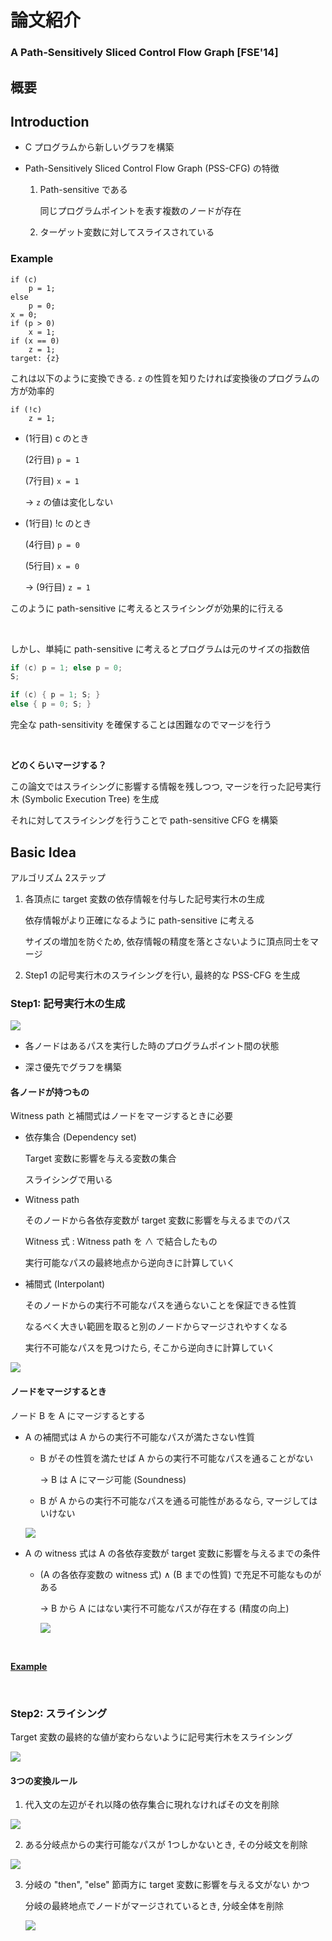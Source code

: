 # 論文紹介

### A Path-Sensitively Sliced Control Flow Graph [FSE'14]

## 概要



## Introduction

- C プログラムから新しいグラフを構築

- Path-Sensitively Sliced Control Flow Graph (PSS-CFG) の特徴

  1. Path-sensitive である

        同じプログラムポイントを表す複数のノードが存在
   
  2. ターゲット変数に対してスライスされている

### Example

```c=
if (c)
    p = 1;
else
    p = 0;
x = 0;
if (p > 0)
    x = 1;
if (x == 0)
    z = 1;
target: {z}
```

これは以下のように変換できる. `z` の性質を知りたければ変換後のプログラムの方が効率的

```c=
if (!c)
    z = 1;
```

- (1行目) c のとき
  
  (2行目) `p = 1`

  (7行目) `x = 1`

  -> `z` の値は変化しない

- (1行目) !c のとき
  
  (4行目) `p = 0`

  (5行目) `x = 0`

  -> (9行目) `z = 1`

このように path-sensitive に考えるとスライシングが効果的に行える

<br/>

しかし、単純に path-sensitive に考えるとプログラムは元のサイズの指数倍

```c
if (c) p = 1; else p = 0;
S;
```
```c
if (c) { p = 1; S; } 
else { p = 0; S; } 
```

完全な path-sensitivity を確保することは困難なのでマージを行う

<br/>

**どのくらいマージする？**

この論文ではスライシングに影響する情報を残しつつ, マージを行った記号実行木 (Symbolic Execution Tree) を生成

それに対してスライシングを行うことで path-sensitive CFG を構築


## Basic Idea

アルゴリズム 2ステップ

1. 各頂点に target 変数の依存情報を付与した記号実行木の生成
   
   依存情報がより正確になるように path-sensitive に考える

   サイズの増加を防ぐため, 依存情報の精度を落とさないように頂点同士をマージ

2. Step1 の記号実行木のスライシングを行い, 最終的な PSS-CFG を生成


### Step1: 記号実行木の生成

<img src="images/image01.png" class="img-80" />

- 各ノードはあるパスを実行した時のプログラムポイント間の状態

- 深さ優先でグラフを構築

#### 各ノードが持つもの

Witness path と補間式はノードをマージするときに必要

- 依存集合 (Dependency set)

  Target 変数に影響を与える変数の集合

  スライシングで用いる

- Witness path

  そのノードから各依存変数が target 変数に影響を与えるまでのパス

  Witness 式 : Witness path を $\wedge$ で結合したもの 

  実行可能なパスの最終地点から逆向きに計算していく

- 補間式 (Interpolant)

  そのノードからの実行不可能なパスを通らないことを保証できる性質

  なるべく大きい範囲を取ると別のノードからマージされやすくなる

  実行不可能なパスを見つけたら, そこから逆向きに計算していく

<img src="images/image04.png" class="img-80" />

#### ノードをマージするとき

ノード B を A にマージするとする

- A の補間式は A からの実行不可能なパスが満たさない性質

  - B がその性質を満たせば A からの実行不可能なパスを通ることがない

    -> B は A にマージ可能 (Soundness)

  - B が A からの実行不可能なパスを通る可能性があるなら, マージしてはいけない

  <img src="images/image02.png" class="img-100" />


- A の witness 式は A の各依存変数が target 変数に影響を与えるまでの条件

  - (A の各依存変数の witness 式) $\wedge$ (B までの性質) で充足不可能なものがある

    -> B から A にはない実行不可能なパスが存在する (精度の向上)

    <img src="images/image03.png" class="img-100" />


<br/>

[**Example**](slides/pss-cfg-1.pdf)

<br/>


### Step2: スライシング

Target 変数の最終的な値が変わらないように記号実行木をスライシング

<img src="images/image05.png" class="img-90" />

#### 3つの変換ルール

1. 代入文の左辺がそれ以降の依存集合に現れなければその文を削除

  <img src="images/image06.png" class="img-45" />

2. ある分岐点からの実行可能なパスが 1つしかないとき, その分岐文を削除

  <img src="images/image07.png" class="img-45" />

3. 分岐の "then", "else" 節両方に target 変数に影響を与える文がない かつ
  
   分岐の最終地点でノードがマージされているとき, 分岐全体を削除

   <img src="images/image08.png" class="img-55" />